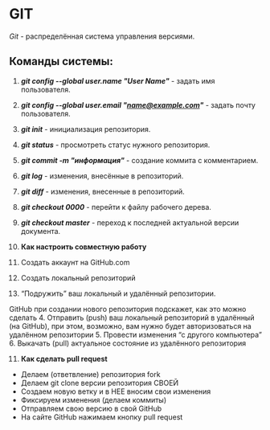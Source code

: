 # GIT

*Git* - распределённая система управления версиями.

## Команды системы:

1. ***git config --global user.name "User Name"*** - задать имя пользователя.

2. ***git config --global user.email "name@example.com"*** - задать почту пользователя.

3. ***git init*** - инициализация репозитория.

4. ***git status*** - просмотреть статус нужного репозитория.

5. ***git commit -m "информация"*** - создание коммита с комментарием.

6. ***git log*** - изменения, внесённые в репозиторий.

7. ***git diff*** - изменения, внесенные в репозиторий.

8. ***git checkout 0000*** - перейти к файлу рабочего дерева.

9. ***git checkout master*** - переход к последней актуальной версии документа.

10. __Как настроить совместную работу__

1. Создать аккаунт на GitHub.com
2. Создать локальный репозиторий
3. “Подружить” ваш локальный и удалённый репозитории. 

 GitHub при создании нового репозитория подскажет, как это можно сделать
4. Отправить (push) ваш локальный репозиторий в удалённый (на GitHub), при этом, возможно, 
вам нужно будет авторизоваться на удалённом репозитории
5. Провести изменения “с другого компьютера”
6. Выкачать (pull) актуальное состояние из удалённого репозитория

11. __Как сделать pull request__
* Делаем   (ответвление) репозитория fork
* Делаем git clone   версии репозитория СВОЕЙ
* Создаем новую ветку и в НЕЕ вносим свои изменения
* Фиксируем изменения (делаем коммиты)
* Отправляем свою версию в свой GitHub
* На сайте GitHub нажимаем кнопку pull request
